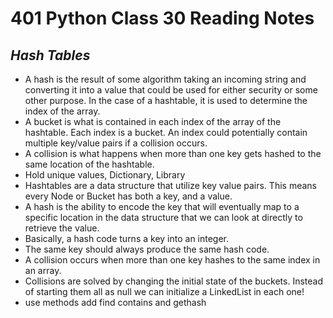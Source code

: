 # 401 Python Class 30 Reading Notes

## <i>Hash Tables</i>
- A hash is the result of some algorithm taking an incoming string and converting it into a value that could be used for either security or some other purpose. In the case of a hashtable, it is used to determine the index of the array.
-  A bucket is what is contained in each index of the array of the hashtable. Each index is a bucket. An index could potentially contain multiple key/value pairs if a collision occurs.
-  A collision is what happens when more than one key gets hashed to the same location of the hashtable.
-  Hold unique values, Dictionary, Library
-  Hashtables are a data structure that utilize key value pairs. This means every Node or Bucket has both a key, and a value.
-   A hash is the ability to encode the key that will eventually map to a specific location in the data structure that we can look at directly to retrieve the value.
-   Basically, a hash code turns a key into an integer.
-   The same key should always produce the same hash code.
-   A collision occurs when more than one key hashes to the same index in an array.
-   Collisions are solved by changing the initial state of the buckets. Instead of starting them all as null we can initialize a LinkedList in each one!
-   use methods add find contains and gethash
